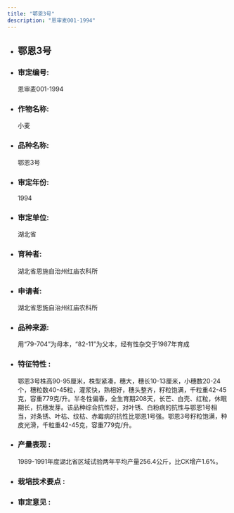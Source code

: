 ```yaml
---
title: "鄂恩3号"
description: "恩审麦001-1994"
---
```

* ## 鄂恩3号
* ###  审定编号:  
   恩审麦001-1994

*  ### 作物名称:  
   小麦

*   ###  品种名称: 
    鄂恩3号

*   ### 审定年份: 
    1994

*   ### 审定单位:  
    湖北省

*   ### 育种者:  
    湖北省恩施自治州红庙农科所

*   ### 申请者:  
    湖北省恩施自治州红庙农科所

*   ### 品种来源:  
    用“79-704”为母本，“82-11”为父本，经有性杂交于1987年育成

*   ### 特征特性 : 
    鄂恩3号株高90-95厘米，株型紧凑，穗大，穗长10-13厘米，小穗数20-24个，穗粒数40-45粒，灌浆快，熟相好，穗头整齐，籽粒饱满，千粒重42-45克，容重779克/升。半冬性偏春，全生育期208天，长芒、白壳、红粒，休眠期长，抗穗发芽。该品种综合抗性好，对叶锈、白粉病的抗性与鄂恩1号相当，对条锈、叶枯、纹枯、赤霉病的抗性比鄂恩1号强。鄂恩3号籽粒饱满，种皮光滑，千粒重42-45克，容重779克/升。

*   ### 产量表现 : 
    1989-1991年度湖北省区域试验两年平均产量256.4公斤，比CK增产1.6%。

*   ### 栽培技术要点 : 
    

*   ### 审定意见 : 
    

